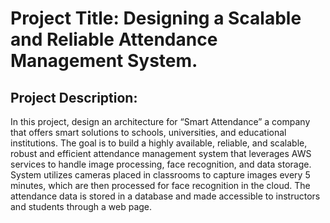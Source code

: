 # Project Title: Designing a Scalable and Reliable Attendance Management System.
## Project Description:
In this project, design an architecture for “Smart Attendance” a company that offers smart solutions to schools, universities, and educational institutions.
The goal is to build a highly available, reliable, and scalable, robust and efficient attendance management system that leverages AWS services to handle image processing, face recognition, and data storage.
System utilizes cameras placed in classrooms to capture images every 5 minutes, which are then processed for face recognition in the cloud. The attendance data is stored in a database and made accessible to instructors and students through a web page.
